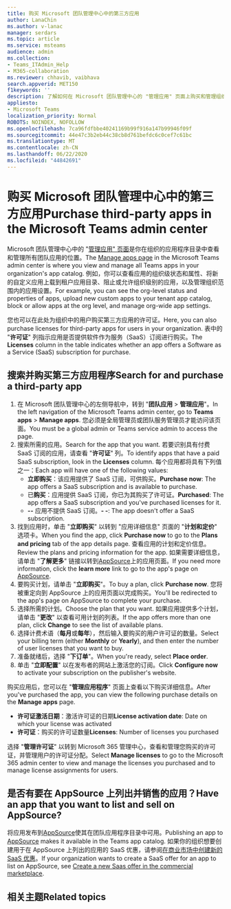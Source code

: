 ```yaml
---
title: 购买 Microsoft 团队管理中心中的第三方应用
author: LanaChin
ms.author: v-lanac
manager: serdars
ms.topic: article
ms.service: msteams
audience: admin
ms.collection:
- Teams_ITAdmin_Help
- M365-collaboration
ms.reviewer: chhavib, vaibhava
search.appverid: MET150
f1keywords: ''
description: 了解如何在 Microsoft 团队管理中心的 "管理应用" 页面上购买和管理组织的第三方应用的许可证
appliesto:
- Microsoft Teams
localization_priority: Normal
ROBOTS: NOINDEX, NOFOLLOW
ms.openlocfilehash: 7ca96fdfbbe40241169b99f916a147b99946f09f
ms.sourcegitcommit: 44e47c3b2eb44c38cb8d761befdc6c0cef7c61bc
ms.translationtype: MT
ms.contentlocale: zh-CN
ms.lasthandoff: 06/22/2020
ms.locfileid: "44842691"
---
```

<a name="purchase-third-party-apps-in-the-microsoft-teams-admin-center"></a><span data-ttu-id="d3f9f-103">购买 Microsoft 团队管理中心中的第三方应用</span><span class="sxs-lookup"><span data-stu-id="d3f9f-103">Purchase third-party apps in the Microsoft Teams admin center</span></span>
======================================================

<span data-ttu-id="d3f9f-104">Microsoft 团队管理中心中的 "[管理应用" 页面](manage-apps.md)是你在组织的应用程序目录中查看和管理所有团队应用的位置。</span><span class="sxs-lookup"><span data-stu-id="d3f9f-104">The [Manage apps page](manage-apps.md) in the Microsoft Teams admin center is where you view and manage all Teams apps in your organization's app catalog.</span></span> <span data-ttu-id="d3f9f-105">例如，你可以查看应用的组织级状态和属性、将新的自定义应用上载到租户应用目录、阻止或允许组织级别的应用，以及管理组织范围内的应用设置。</span><span class="sxs-lookup"><span data-stu-id="d3f9f-105">For example, you can see the org-level status and properties of apps, upload new custom apps to your tenant app catalog, block or allow apps at the org level, and manage org-wide app settings.</span></span>

<span data-ttu-id="d3f9f-106">您也可以在此处为组织中的用户购买第三方应用的许可证。</span><span class="sxs-lookup"><span data-stu-id="d3f9f-106">Here, you can also purchase licenses for third-party apps for users in your organization.</span></span> <span data-ttu-id="d3f9f-107">表中的 "**许可证**" 列指示应用是否提供软件作为服务（SaaS）订阅进行购买。</span><span class="sxs-lookup"><span data-stu-id="d3f9f-107">The **Licenses** column in the table indicates whether an app offers a Software as a Service (SaaS) subscription for purchase.</span></span>

## <a name="search-for-and-purchase-a-third-party-app"></a><span data-ttu-id="d3f9f-108">搜索并购买第三方应用程序</span><span class="sxs-lookup"><span data-stu-id="d3f9f-108">Search for and purchase a third-party app</span></span>

1. <span data-ttu-id="d3f9f-109">在 Microsoft 团队管理中心的左侧导航中，转到 "**团队应用**  >  **管理应用**"。</span><span class="sxs-lookup"><span data-stu-id="d3f9f-109">In the left navigation of the Microsoft Teams admin center, go to **Teams apps** > **Manage apps**.</span></span> <span data-ttu-id="d3f9f-110">您必须是全局管理员或团队服务管理员才能访问该页面。</span><span class="sxs-lookup"><span data-stu-id="d3f9f-110">You must be a global admin or Teams service admin to access the page.</span></span>
2. <span data-ttu-id="d3f9f-111">搜索所需的应用。</span><span class="sxs-lookup"><span data-stu-id="d3f9f-111">Search for the app that you want.</span></span> <span data-ttu-id="d3f9f-112">若要识别具有付费 SaaS 订阅的应用，请查看 "**许可证**" 列。</span><span class="sxs-lookup"><span data-stu-id="d3f9f-112">To identify apps that have a paid SaaS subscription, look in the **Licenses** column.</span></span> <span data-ttu-id="d3f9f-113">每个应用都将具有下列值之一：</span><span class="sxs-lookup"><span data-stu-id="d3f9f-113">Each app will have one of the following values:</span></span>
    - <span data-ttu-id="d3f9f-114">**立即购买**：该应用提供了 SaaS 订阅，可供购买。</span><span class="sxs-lookup"><span data-stu-id="d3f9f-114">**Purchase now**: The app offers a SaaS subscription and is available to purchase.</span></span>  
    - <span data-ttu-id="d3f9f-115">已**购买**：应用提供 SaaS 订阅，你已为其购买了许可证。</span><span class="sxs-lookup"><span data-stu-id="d3f9f-115">**Purchased**: The app offers a SaaS subscription and you've purchased licenses for it.</span></span>
    - <span data-ttu-id="d3f9f-116">**--** 应用不提供 SaaS 订阅。</span><span class="sxs-lookup"><span data-stu-id="d3f9f-116">**- -**: The app doesn't offer a SaaS subscription.</span></span>
3. <span data-ttu-id="d3f9f-117">找到应用时，单击 "**立即购买**" 以转到 "应用详细信息" 页面的 "**计划和定价**" 选项卡。</span><span class="sxs-lookup"><span data-stu-id="d3f9f-117">When you find the app, click **Purchase now** to go to the **Plans and pricing** tab of the app details page.</span></span> <span data-ttu-id="d3f9f-118">查看应用的计划和定价信息。</span><span class="sxs-lookup"><span data-stu-id="d3f9f-118">Review the plans and pricing information for the app.</span></span> <span data-ttu-id="d3f9f-119">如果需要详细信息，请单击 "**了解更多**" 链接以转到[AppSource](https://appsource.microsoft.com/)上的应用页面。</span><span class="sxs-lookup"><span data-stu-id="d3f9f-119">If you need more information, click the **learn more** link to go to the app's page on [AppSource](https://appsource.microsoft.com/).</span></span>  
4. <span data-ttu-id="d3f9f-120">要购买计划，请单击 "**立即购买**"。</span><span class="sxs-lookup"><span data-stu-id="d3f9f-120">To buy a plan, click **Purchase now**.</span></span> <span data-ttu-id="d3f9f-121">您将被重定向到 AppSource 上的应用页面以完成购买。</span><span class="sxs-lookup"><span data-stu-id="d3f9f-121">You'll be redirected to the app's page on AppSource to complete your purchase.</span></span> 
5. <span data-ttu-id="d3f9f-122">选择所需的计划。</span><span class="sxs-lookup"><span data-stu-id="d3f9f-122">Choose the plan that you want.</span></span> <span data-ttu-id="d3f9f-123">如果应用提供多个计划，请单击 "**更改**" 以查看可用计划的列表。</span><span class="sxs-lookup"><span data-stu-id="d3f9f-123">If the app offers more than one plan, click **Change** to see the list of available plans.</span></span>
6. <span data-ttu-id="d3f9f-124">选择计费术语（**每月**或**每年**），然后输入要购买的用户许可证的数量。</span><span class="sxs-lookup"><span data-stu-id="d3f9f-124">Select your billing term (either **Monthly** or **Yearly**), and then enter the number of user licenses that you want to buy.</span></span>
7. <span data-ttu-id="d3f9f-125">准备就绪后，选择 "**下订单**"。</span><span class="sxs-lookup"><span data-stu-id="d3f9f-125">When you're ready, select **Place order**.</span></span>
8. <span data-ttu-id="d3f9f-126">单击 "**立即配置**" 以在发布者的网站上激活您的订阅。</span><span class="sxs-lookup"><span data-stu-id="d3f9f-126">Click **Configure now** to activate your subscription on the publisher's website.</span></span>

<span data-ttu-id="d3f9f-127">购买应用后，您可以在 "**管理应用程序**" 页面上查看以下购买详细信息。</span><span class="sxs-lookup"><span data-stu-id="d3f9f-127">After you've purchased the app, you can view the following purchase details on the **Manage apps** page.</span></span>

- <span data-ttu-id="d3f9f-128">**许可证激活日期**：激活许可证的日期</span><span class="sxs-lookup"><span data-stu-id="d3f9f-128">**License activation date**: Date on which your license was activated</span></span>
- <span data-ttu-id="d3f9f-129">**许可证**：购买的许可证数量</span><span class="sxs-lookup"><span data-stu-id="d3f9f-129">**Licenses**: Number of licenses you purchased</span></span>

<span data-ttu-id="d3f9f-130">选择 "**管理许可证**" 以转到 Microsoft 365 管理中心，查看和管理您购买的许可证，并管理用户的许可证分配。</span><span class="sxs-lookup"><span data-stu-id="d3f9f-130">Select **Manage licenses** to go to the Microsoft 365 admin center to view and manage the licenses you purchased and to manage license assignments for users.</span></span>

## <a name="have-an-app-that-you-want-to-list-and-sell-on-appsource"></a><span data-ttu-id="d3f9f-131">是否有要在 AppSource 上列出并销售的应用？</span><span class="sxs-lookup"><span data-stu-id="d3f9f-131">Have an app that you want to list and sell on AppSource?</span></span>

<span data-ttu-id="d3f9f-132">将应用发布到[AppSource](https://appsource.microsoft.com/)使其在团队应用程序目录中可用。</span><span class="sxs-lookup"><span data-stu-id="d3f9f-132">Publishing an app to [AppSource](https://appsource.microsoft.com/) makes it available in the Teams app catalog.</span></span> <span data-ttu-id="d3f9f-133">如果你的组织想要创建用于在 AppSource 上列出的应用的 SaaS 优惠，请参阅[在商业市场中创建新的 SaaS 优惠](https://docs.microsoft.com/azure/marketplace/partner-center-portal/create-new-saas-offer)。</span><span class="sxs-lookup"><span data-stu-id="d3f9f-133">If your organization wants to create a SaaS offer for an app to list on AppSource, see [Create a new Saas offer in the commercial marketplace](https://docs.microsoft.com/azure/marketplace/partner-center-portal/create-new-saas-offer).</span></span>

## <a name="related-topics"></a><span data-ttu-id="d3f9f-134">相关主题</span><span class="sxs-lookup"><span data-stu-id="d3f9f-134">Related topics</span></span>


